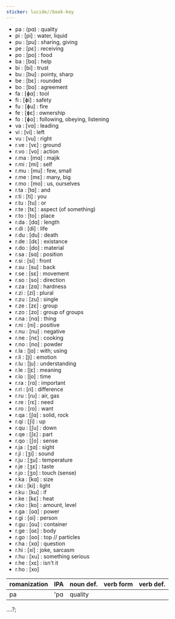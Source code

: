 ```yaml
---
sticker: lucide//book-key
---
```


- pa : (pɑ) : quality
- pi : [pi] : water, liquid
- pu : [pu] : sharing, giving
- pe : [pɛ] : receiving
- po : [po] : food
- ba : [bɑ] : help
- bi : [bi] : trust
- bu : [bu] : pointy, sharp
- be : [bɛ] : rounded
- bo : [bo] : agreement
- fa : [ɸɑ] : tool
- fi : [ɸi] : safety
- fu : [ɸu] : fire
- fe : [ɸɛ] : ownership
- fo : [ɸo] : following, obeying, listening
- va : [vɑ] : leading
- vi : [vi] : left
- vu : [vu] : right
- r.ve : [vɛ] : ground
- r.vo : [vo] : action
- r.ma : [mɑ] : majik
- r.mi : [mi] : self
- r.mu : [mu] : few, small
- r.me : [mɛ] : many, big
- r.mo : [mo] : us, ourselves
- r.ta : [tɑ] : and
- r.ti : [ti] : you
- r.tu : [tu] : or
- r.te : [tɛ] : aspect (of something)
- r.to : [to] : place
- r.da : [dɑ] : length
- r.di : [di] : life
- r.du : [du] : death
- r.de : [dɛ] : existance
- r.do : [do] : material
- r.sa : [sɑ] : position
- r.si : [si] : front
- r.su : [su] : back
- r.se : [sɛ] : movement
- r.so : [so] : direction
- r.za : [zɑ] : hardness
- r.zi : [zi] : plural
- r.zu : [zu] : single
- r.ze : [zɛ] : group
- r.zo : [zo] : group of groups
- r.na : [nɑ] : thing
- r.ni : [ni] : positive
- r.nu : [nu] : negative
- r.ne : [nɛ] : cooking
- r.no : [no] : powder
- r.la : [ɭɑ] : with; using
- r.li : [ɭi] : emotion
- r.lu : [ɭu] : understanding
- r.le : [ɭɛ] : meaning
- r.lo : [ɭo] : time
- r.ra : [ɾɑ] : important
- r.ri : [ɾi] : difference
- r.ru : [ɾu] : air, gas
- r.re : [ɾɛ] : need
- r.ro : [ɾo] : want
- r.qa : [ʃɑ] : solid, rock
- r.qi : [ʃi] : up
- r.qu : [ʃu] : down
- r.qe : [ʃɛ] : part
- r.qo : [ʃo] : sense
- r.ja : [ʒɑ] : sight
- r.ji : [ʒi] : sound
- r.ju : [ʒu] : temperature
- r.je : [ʒɛ] : taste
- r.jo : [ʒo] : touch (sense)
- r.ka : [kɑ] : size
- r.ki : [ki] : light
- r.ku : [ku] : if
- r.ke : [kɛ] : heat
- r.ko : [ko] : amount, level
- r.ga : [ɢɑ] : power
- r.gi : [ɢi] : person
- r.gu : [ɢu] : container
- r.ge : [ɢɛ] : body
- r.go : [ɢo] : top
// particles
- r.ha : [xɑ] : question
- r.hi : [xi] : joke, sarcasm
- r.hu : [xu] : something serious
- r.he : [xɛ] : isn't it
- r.ho : [xo]





| romanization | IPA | noun def. | verb form | verb def. | 
| ------------ | --- | --------- | --------- | --------- |
| pa           | 'pɑ | quality   |           |           |




....?;